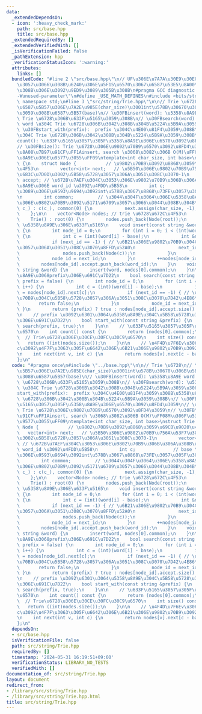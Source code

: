 ```yaml
---
data:
  _extendedDependsOn:
  - icon: ':heavy_check_mark:'
    path: src/base.hpp
    title: src/base.hpp
  _extendedRequiredBy: []
  _extendedVerifiedWith: []
  _isVerificationFailed: false
  _pathExtension: hpp
  _verificationStatusIcon: ':warning:'
  attributes:
    links: []
  bundledCode: "#line 2 \"src/base.hpp\"\n// UF\u306E\u7A7A\u30E9\u30E0\u30C0\u6E21\
    \u3057\u3066\u308B\u6240\u306E\u5F15\u6570\u3067\u6587\u53E5\u8A00\u308F\u308C\
    \u308B\u306E\u3092\u9ED9\u3089\u305B\u308B\n#pragma GCC diagnostic ignored \"\
    -Wunused-parameter\"\n#define _USE_MATH_DEFINES\n#include <bits/stdc++.h>\nusing\
    \ namespace std;\n#line 3 \"src/string/Trie.hpp\"\n\n// Trie \u6728\n// \u30FB\
    \u6587\u5B57\u306E\u7A2E\u985E(char_size)\u3001int\u578B\u30670\u306B\u5BFE\u5FDC\
    \u3059\u308B\u6587\u5B57(base)\n// \u30FBinsert(word): \u5358\u8A9E word \u3092\
    \ Trie \u6728\u306B\u633F\u5165\u3059\u308B\n// \u30FBsearch(word): \u5358\u8A9E\
    \ word \u304C Trie \u6728\u306B\u3042\u308B\u304B\u5224\u5B9A\u3059\u308B\n//\
    \ \u30FBstart_with(prefix):  prefix \u304C\u4E00\u81F4\u3059\u308B\u5358\u8A9E\
    \u304C Trie \u6728\u306B\u3042\u308B\u304B\u5224\u5B9A\u3059\u308B\n// \u30FB\
    count(): \u633F\u5165\u3057\u305F\u5358\u8A9E\u306E\u6570\u3092\u8FD4\u3059\n\
    // \u30FBsize(): Trie \u6728\u306E\u9802\u70B9\u6570\u3092\u8FD4\u3059\n// \u30FB\
    \u8A08\u7B97\u91CF\uFF1Ainsert, search \u3068\u3082\u306B O(M)\uFF08M\u306F\u5358\
    \u8A9E\u306E\u9577\u3055\uFF09\ntemplate<int char_size, int base>\nstruct Trie\
    \ {\n    struct Node {           // \u9802\u70B9\u3092\u8868\u3059\u69CB\u9020\
    \u4F53\n        vector<int> next;   // \u5B50\u306E\u9802\u70B9\u756A\u53F7\u3092\
    \u683C\u7D0D\u3002\u5B58\u5728\u3057\u306A\u3051\u308C\u3070-1\n        vector<int>\
    \ accept; // \u672B\u7AEF\u304C\u3053\u306E\u9802\u70B9\u306B\u306A\u308B\u5358\
    \u8A9E\u306E word_id \u3092\u4FDD\u5B58\n        int c;              // base \u304B\
    \u3089\u306E\u9593\u9694\u3092int\u578B\u3067\u8868\u73FE\u3057\u305F\u3082\u306E\
    \n        int common;         // \u3044\u304F\u3064\u306E\u5358\u8A9E\u304C\u3053\
    \u306E\u9802\u70B9\u3092\u5171\u6709\u3057\u3066\u3044\u308B\u304B\n        Node(int\
    \ c_) : c(c_), common(0) {\n            next.assign(char_size, -1);\n        }\n\
    \    };\n\n    vector<Node> nodes; // trie \u6728\u672C\u4F53\n    int root;\n\
    \    Trie() : root(0) {\n        nodes.push_back(Node(root));\n    }\n\n    //\
    \ \u5358\u8A9E\u306E\u633F\u5165\n    void insert(const string &word, int word_id)\
    \ {\n        int node_id = 0;\n        for (int i = 0; i < (int)word.size(); i++)\
    \ {\n            int c = (int)(word[i] - base);\n            int &next_id = nodes[node_id].next[c];\n\
    \            if (next_id == -1) { // \u6B21\u306E\u9802\u70B9\u304C\u5B58\u5728\
    \u3057\u306A\u3051\u308C\u3070\u8FFD\u52A0\n                next_id = (int)nodes.size();\n\
    \                nodes.push_back(Node(c));\n            }\n            ++nodes[node_id].common;\n\
    \            node_id = next_id;\n        }\n        ++nodes[node_id].common;\n\
    \        nodes[node_id].accept.push_back(word_id);\n    }\n    void insert(const\
    \ string &word) {\n        insert(word, nodes[0].common);\n    }\n\n    // \u5358\
    \u8A9E\u3068prefix\u306E\u691C\u7D22\n    bool search(const string &word, bool\
    \ prefix = false) {\n        int node_id = 0;\n        for (int i = 0; i < (int)word.size();\
    \ i++) {\n            int c = (int)(word[i] - base);\n            int &next_id\
    \ = nodes[node_id].next[c];\n            if (next_id == -1) { // \u6B21\u306E\u9802\
    \u70B9\u304C\u5B58\u5728\u3057\u306A\u3051\u308C\u3070\u7D42\u4E86\n         \
    \       return false;\n            }\n            node_id = next_id;\n       \
    \ }\n        return (prefix) ? true : nodes[node_id].accept.size() > 0;\n    }\n\
    \n    // prefix \u3092\u6301\u3064\u5358\u8A9E\u304C\u5B58\u5728\u3059\u308B\u304B\
    \u306E\u691C\u7D22\n    bool start_with(const string &prefix) {\n        return\
    \ search(prefix, true);\n    }\n\n    // \u633F\u5165\u3057\u305F\u5358\u8A9E\u306E\
    \u6570\n    int count() const {\n        return (nodes[0].common);\n    }\n  \
    \  // Trie\u6728\u306E\u30CE\u30FC\u30C9\u6570\n    int size() const {\n     \
    \   return ((int)nodes.size());\n    }\n\n    // \u4F4D\u7F6Ev\u3067\u6587\u5B57\
    c\u3092\u4F7F\u3063\u305F\u6642\u306E\u6B21\u306E\u9802\u70B9\u3092\u8FD4\u3059\
    \n    int next(int v, int c) {\n        return nodes[v].next[c - base];\n    }\n\
    };\n"
  code: "#pragma once\n#include \"../base.hpp\"\n\n// Trie \u6728\n// \u30FB\u6587\
    \u5B57\u306E\u7A2E\u985E(char_size)\u3001int\u578B\u30670\u306B\u5BFE\u5FDC\u3059\
    \u308B\u6587\u5B57(base)\n// \u30FBinsert(word): \u5358\u8A9E word \u3092 Trie\
    \ \u6728\u306B\u633F\u5165\u3059\u308B\n// \u30FBsearch(word): \u5358\u8A9E word\
    \ \u304C Trie \u6728\u306B\u3042\u308B\u304B\u5224\u5B9A\u3059\u308B\n// \u30FB\
    start_with(prefix):  prefix \u304C\u4E00\u81F4\u3059\u308B\u5358\u8A9E\u304C Trie\
    \ \u6728\u306B\u3042\u308B\u304B\u5224\u5B9A\u3059\u308B\n// \u30FBcount(): \u633F\
    \u5165\u3057\u305F\u5358\u8A9E\u306E\u6570\u3092\u8FD4\u3059\n// \u30FBsize():\
    \ Trie \u6728\u306E\u9802\u70B9\u6570\u3092\u8FD4\u3059\n// \u30FB\u8A08\u7B97\
    \u91CF\uFF1Ainsert, search \u3068\u3082\u306B O(M)\uFF08M\u306F\u5358\u8A9E\u306E\
    \u9577\u3055\uFF09\ntemplate<int char_size, int base>\nstruct Trie {\n    struct\
    \ Node {           // \u9802\u70B9\u3092\u8868\u3059\u69CB\u9020\u4F53\n     \
    \   vector<int> next;   // \u5B50\u306E\u9802\u70B9\u756A\u53F7\u3092\u683C\u7D0D\
    \u3002\u5B58\u5728\u3057\u306A\u3051\u308C\u3070-1\n        vector<int> accept;\
    \ // \u672B\u7AEF\u304C\u3053\u306E\u9802\u70B9\u306B\u306A\u308B\u5358\u8A9E\u306E\
    \ word_id \u3092\u4FDD\u5B58\n        int c;              // base \u304B\u3089\
    \u306E\u9593\u9694\u3092int\u578B\u3067\u8868\u73FE\u3057\u305F\u3082\u306E\n\
    \        int common;         // \u3044\u304F\u3064\u306E\u5358\u8A9E\u304C\u3053\
    \u306E\u9802\u70B9\u3092\u5171\u6709\u3057\u3066\u3044\u308B\u304B\n        Node(int\
    \ c_) : c(c_), common(0) {\n            next.assign(char_size, -1);\n        }\n\
    \    };\n\n    vector<Node> nodes; // trie \u6728\u672C\u4F53\n    int root;\n\
    \    Trie() : root(0) {\n        nodes.push_back(Node(root));\n    }\n\n    //\
    \ \u5358\u8A9E\u306E\u633F\u5165\n    void insert(const string &word, int word_id)\
    \ {\n        int node_id = 0;\n        for (int i = 0; i < (int)word.size(); i++)\
    \ {\n            int c = (int)(word[i] - base);\n            int &next_id = nodes[node_id].next[c];\n\
    \            if (next_id == -1) { // \u6B21\u306E\u9802\u70B9\u304C\u5B58\u5728\
    \u3057\u306A\u3051\u308C\u3070\u8FFD\u52A0\n                next_id = (int)nodes.size();\n\
    \                nodes.push_back(Node(c));\n            }\n            ++nodes[node_id].common;\n\
    \            node_id = next_id;\n        }\n        ++nodes[node_id].common;\n\
    \        nodes[node_id].accept.push_back(word_id);\n    }\n    void insert(const\
    \ string &word) {\n        insert(word, nodes[0].common);\n    }\n\n    // \u5358\
    \u8A9E\u3068prefix\u306E\u691C\u7D22\n    bool search(const string &word, bool\
    \ prefix = false) {\n        int node_id = 0;\n        for (int i = 0; i < (int)word.size();\
    \ i++) {\n            int c = (int)(word[i] - base);\n            int &next_id\
    \ = nodes[node_id].next[c];\n            if (next_id == -1) { // \u6B21\u306E\u9802\
    \u70B9\u304C\u5B58\u5728\u3057\u306A\u3051\u308C\u3070\u7D42\u4E86\n         \
    \       return false;\n            }\n            node_id = next_id;\n       \
    \ }\n        return (prefix) ? true : nodes[node_id].accept.size() > 0;\n    }\n\
    \n    // prefix \u3092\u6301\u3064\u5358\u8A9E\u304C\u5B58\u5728\u3059\u308B\u304B\
    \u306E\u691C\u7D22\n    bool start_with(const string &prefix) {\n        return\
    \ search(prefix, true);\n    }\n\n    // \u633F\u5165\u3057\u305F\u5358\u8A9E\u306E\
    \u6570\n    int count() const {\n        return (nodes[0].common);\n    }\n  \
    \  // Trie\u6728\u306E\u30CE\u30FC\u30C9\u6570\n    int size() const {\n     \
    \   return ((int)nodes.size());\n    }\n\n    // \u4F4D\u7F6Ev\u3067\u6587\u5B57\
    c\u3092\u4F7F\u3063\u305F\u6642\u306E\u6B21\u306E\u9802\u70B9\u3092\u8FD4\u3059\
    \n    int next(int v, int c) {\n        return nodes[v].next[c - base];\n    }\n\
    };\n"
  dependsOn:
  - src/base.hpp
  isVerificationFile: false
  path: src/string/Trie.hpp
  requiredBy: []
  timestamp: '2024-05-31 16:19:51+09:00'
  verificationStatus: LIBRARY_NO_TESTS
  verifiedWith: []
documentation_of: src/string/Trie.hpp
layout: document
redirect_from:
- /library/src/string/Trie.hpp
- /library/src/string/Trie.hpp.html
title: src/string/Trie.hpp
---
```

